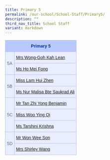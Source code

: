 ```yaml
---
title: Primary 5
permalink: /our-school/School-Staff/Primary5/
description: ""
third_nav_title: School Staff
variant: markdown
---
```

<style type="text/css">
.tg  {border-collapse:collapse;border-color:#aabcfe;border-spacing:0;}
.tg td{background-color:#e8edff;border-color:#aabcfe;border-style:solid;border-width:1px;color:#669;
  font-family:Arial, sans-serif;font-size:14px;overflow:hidden;padding:10px 5px;word-break:normal;}
.tg th{background-color:#b9c9fe;border-color:#aabcfe;border-style:solid;border-width:1px;color:#039;
  font-family:Arial, sans-serif;font-size:14px;font-weight:normal;overflow:hidden;padding:10px 5px;word-break:normal;}
.tg .tg-18eh{border-color:#000000;font-size:18px;font-weight:bold;text-align:center;vertical-align:middle}
.tg .tg-s25z{border-color:#000000;font-size:18px;text-align:left;vertical-align:top}
.tg .tg-73oq{border-color:#000000;text-align:left;vertical-align:top}
</style>

<table class="tg"><tbody><tr><th rowspan="1" colspan="2"><b>Primary 5</b></th></tr><tr><td rowspan="2" colspan="1">5A</td><td rowspan="1" colspan="1"><a href="mailto:wong-goh_kah_lean@schools.gov.sg" rel="noopener noreferrer nofollow" target="_blank">Mrs Wong-Goh Kah Lean</a></td></tr><tr><td rowspan="1" colspan="1"><a href="mailto:ho_mei_fong@schools.gov.sg" rel="noopener noreferrer nofollow" target="_blank">Ms Ho Mei Fong</a></td></tr><tr><td rowspan="2" colspan="1">5B</td><td rowspan="1" colspan="1"><a href="mailto:lam_hui_zhen@schools.gov.sg" rel="noopener noreferrer nofollow" target="_blank">Miss Lam Hui Zhen</a></td></tr><tr><td rowspan="1" colspan="1"><a href="mailto:nur_malisa_s_a@schools.gov.sg" rel="noopener noreferrer nofollow" target="_blank">Ms Nur Malisa Bte Saukrad Ali</a></td></tr><tr><td rowspan="3" colspan="1">5C</td><td rowspan="1" colspan="1"><a href="mailto:Tan_Zhi_Yong_Benjamin@schools.gov.sg" rel="noopener noreferrer nofollow" target="_blank">Mr Tan Zhi Yong Benjamin</a></td></tr><tr><td rowspan="1" colspan="1"><a href="mailto:woo_ying_qi@schools.gov.sg" rel="noopener noreferrer nofollow" target="_blank">Miss Woo Ying Qi</a></td></tr><tr><td rowspan="1" colspan="1"><a href="mailto:tarshini_krishna@schools.gov.sg" rel="noopener noreferrer nofollow" target="_blank">Ms Tarshini Krishna</a></td></tr><tr><td rowspan="2" colspan="1">5D</td><td rowspan="1" colspan="1"><a href="mailto:won_wee_son@schools.gov.sg" rel="noopener noreferrer nofollow" target="_blank">Mr Won Wee Son</a></td></tr><tr><td rowspan="1" colspan="1"><a href="mailto:tan_seok_ling_shirley@schools.gov.sg" rel="noopener noreferrer nofollow" target="_blank">Mrs Shirley Wang</a></td></tr></tbody></table>